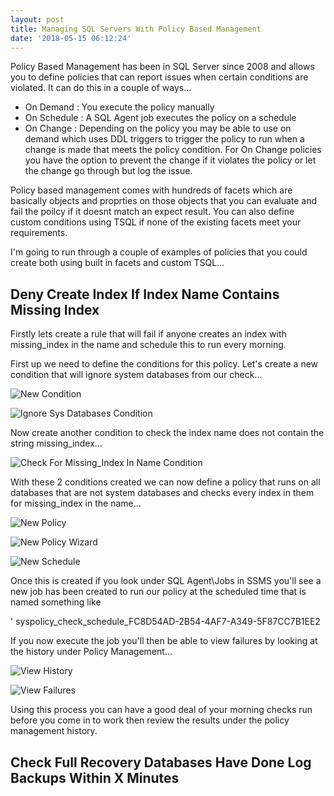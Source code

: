 ```yaml
---
layout: post
title: Managing SQL Servers With Policy Based Management
date: '2018-05-15 06:12:24'
---
```

Policy Based Management has been in SQL Server since 2008 and allows you to define policies that can report issues when certain conditions are violated. It can do this in a couple of ways...

- On Demand : You execute the policy manually
- On Schedule : A SQL Agent job executes the policy on a schedule
- On Change : Depending on the policy you may be able to use on demand which uses DDL triggers to trigger the policy to run when a change is made that meets the policy condition. For On Change policies you have the option to prevent the change if it violates the policy or let the change go through but log the issue. 

Policy based management comes with hundreds of facets which are basically objects and proprties on those objects that you can evaluate and fail the poilcy if it doesnt match an expect result. You can also define custom conditions using TSQL if none of the existing facets meet your requirements.

I'm going to run through a couple of examples of policies that you could create both using built in facets and custom TSQL...

## Deny Create Index If Index Name Contains Missing Index ##
Firstly lets create a rule that will fail if anyone creates an index with missing_index in the name and schedule this to run every morning.

First up we need to define the conditions for this policy. Let's create a new condition that will ignore system databases from our check...

![New Condition]({{site.url}}/content/images/2018-policy-based-management/new-condition.png)

![Ignore Sys Databases Condition]({{site.url}}/content/images/2018-policy-based-management/ignore-system-databases.PNG)

Now create another condition to check the index name does not contain the string missing_index...

![Check For Missing_Index In Name Condition]({{site.url}}/content/images/2018-policy-based-management/new-condition-wizard.PNG)

With these 2 conditions created we can now define a policy that runs on all databases that are not system databases and checks every index in them for missing_index in the name...

![New Policy]({{site.url}}/content/images/2018-policy-based-management/new-policy.png)

![New Policy Wizard]({{site.url}}/content/images/2018-policy-based-management/new-policy-wizard.PNG)

![New Schedule]({{site.url}}/content/images/2018-policy-based-management/new-schedule.PNG)

Once this is created if you look under SQL Agent\Jobs in SSMS you'll see a new job has been created to run our policy at the scheduled time that is named something like

' syspolicy_check_schedule_FC8D54AD-2B54-4AF7-A349-5F87CC7B1EE2

If you now execute the job you'll then be able to view failures by looking at the history under Policy Management...

![View History]({{site.url}}/content/images/2018-policy-based-management/view-history.png)

![View Failures]({{site.url}}/content/images/2018-policy-based-management/failures.PNG)

Using this process you can have a good deal of your morning checks run before you come in to work then review the results under the policy management history.




## Check Full Recovery Databases Have Done Log Backups Within X Minutes ##
